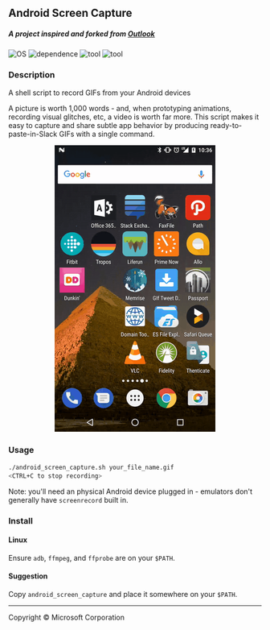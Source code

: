 ## Android Screen Capture

##### A project inspired and forked from [Outlook](https://github.com/outlook/gifcap)

![OS](https://img.shields.io/badge/OS-Linux-212121.svg?style=true)
![dependence](https://img.shields.io/badge/dependence-adb-F44336.svg?style=true)
![tool](https://img.shields.io/badge/tool-ffmpeg-4CAF50.svg?style=true)
![tool](https://img.shields.io/badge/tool-ffprobe-4CAF50.svg?style=true)

### Description

A shell script to record GIFs from your Android devices

A picture is worth 1,000 words - and, when prototyping animations, recording visual glitches, etc, a video is
worth far more.  This script makes it easy to capture and share subtle app behavior by producing ready-to-paste-in-Slack
GIFs with a single command.

<div align="center">
  <img src="art/example.gif" alt="An animated GIF showing an Android app opening" />
  <br />
</div>

### Usage

```bash
./android_screen_capture.sh your_file_name.gif
<CTRL+C to stop recording>
```

Note: you'll need an physical Android device plugged in - emulators don't generally have `screenrecord` built in.

### Install

#### Linux

Ensure `adb`, `ffmpeg`, and `ffprobe` are on your `$PATH`.

#### Suggestion

Copy `android_screen_capture` and place it somewhere on your `$PATH`.

-------

Copyright © Microsoft Corporation
